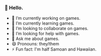 ###    👋 Hello. 

<!--
**OlliFaagau/OlliFaagau** is a ✨ _special_ ✨ repository because its `README.md` (this file) appears on your GitHub profile.

Here are some ideas to get you started:
- 📫 How to reach me: 
-->

- 🔭 I’m currently working on games.
- 🌱 I’m currently learning games.
- 👯 I’m looking to collaborate on games.
- 🤔 I’m looking for help with games.
- 💬 Ask me about games.
- 😄 Pronouns: they/them
- ⚡ Fun fact: I'm half Samoan and Hawaiian.
